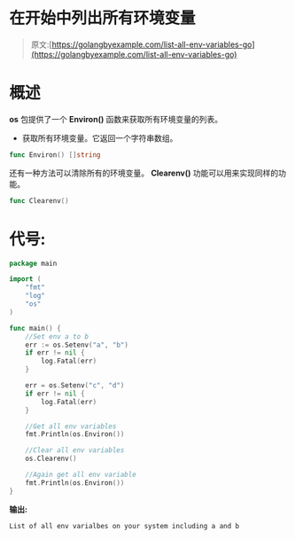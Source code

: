 # 在开始中列出所有环境变量

> 原文:[https://golangbyexample.com/list-all-env-variables-go](https://golangbyexample.com/list-all-env-variables-go)

# **概述**

**os** 包提供了一个 **Environ()** 函数来获取所有环境变量的列表。

*   获取所有环境变量。它返回一个字符串数组。

```go
func Environ() []string 
```

还有一种方法可以清除所有的环境变量。 **Clearenv()** 功能可以用来实现同样的功能。

```go
func Clearenv()
```

# **代号:**

```go
package main

import (
    "fmt"
    "log"
    "os"
)

func main() {
    //Set env a to b
    err := os.Setenv("a", "b")
    if err != nil {
        log.Fatal(err)
    }

    err = os.Setenv("c", "d")
    if err != nil {
        log.Fatal(err)
    }

    //Get all env variables
    fmt.Println(os.Environ())

    //Clear all env variables
    os.Clearenv()

    //Again get all env variable
    fmt.Println(os.Environ())
}
```

**输出:**

```go
List of all env varialbes on your system including a and b
```